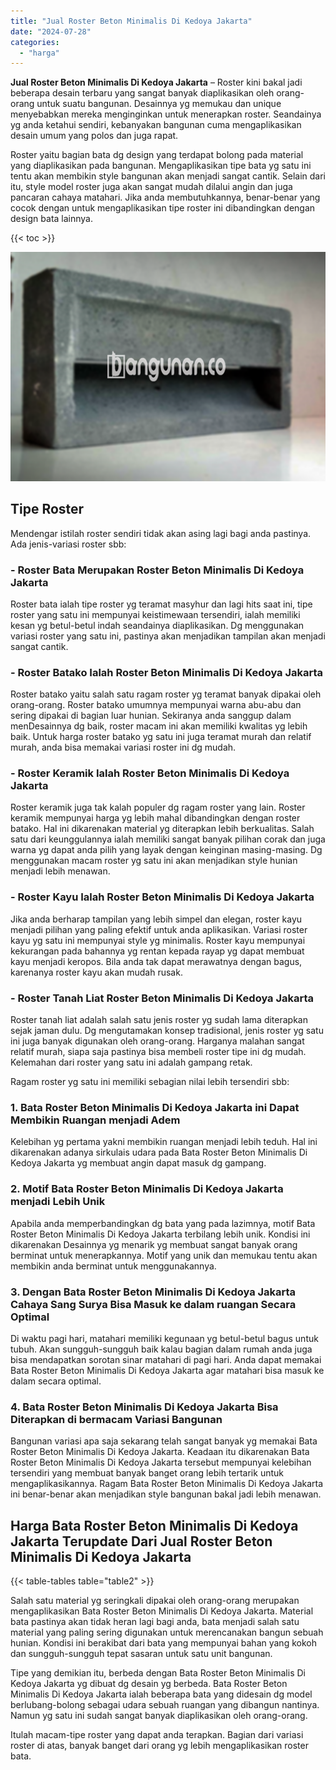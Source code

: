 ```yaml
---
title: "Jual Roster Beton Minimalis Di Kedoya Jakarta"
date: "2024-07-28"
categories: 
  - "harga"
---
```


**Jual Roster Beton Minimalis Di Kedoya Jakarta** – Roster kini bakal jadi beberapa desain terbaru yang sangat banyak diaplikasikan oleh orang-orang untuk suatu bangunan. Desainnya yg memukau dan unique menyebabkan mereka menginginkan untuk menerapkan roster. Seandainya yg anda ketahui sendiri, kebanyakan bangunan cuma mengaplikasikan desain umum yang polos dan juga rapat.

Roster yaitu bagian bata dg design yang terdapat bolong pada material yang diaplikasikan pada bangunan. Mengaplikasikan tipe bata yg satu ini tentu akan membikin style bangunan akan menjadi sangat cantik. Selain dari itu, style model roster juga akan sangat mudah dilalui angin dan juga pancaran cahaya matahari. Jika anda membutuhkannya, benar-benar yang cocok dengan untuk mengaplikasikan tipe roster ini dibandingkan dengan design bata lainnya.

{{< toc >}}

![Jual Roster Beton Minimalis Di Kedoya Jakarta](/images/bata-roster-minimalis-17.png)

## Tipe Roster

Mendengar istilah roster sendiri tidak akan asing lagi bagi anda pastinya. Ada jenis-variasi roster sbb:

### \- Roster Bata Merupakan Roster Beton Minimalis Di Kedoya Jakarta

Roster bata ialah tipe roster yg teramat masyhur dan lagi hits saat ini, tipe roster yang satu ini mempunyai keistimewaan tersendiri, ialah memiliki kesan yg betul-betul indah seandainya diaplikasikan. Dg menggunakan variasi roster yang satu ini, pastinya akan menjadikan tampilan akan menjadi sangat cantik.

### \- Roster Batako Ialah Roster Beton Minimalis Di Kedoya Jakarta

Roster batako yaitu salah satu ragam roster yg teramat banyak dipakai oleh orang-orang. Roster batako umumnya mempunyai warna abu-abu dan sering dipakai di bagian luar hunian. Sekiranya anda sanggup dalam menDesainnya dg baik, roster macam ini akan memiliki kwalitas yg lebih baik. Untuk harga roster batako yg satu ini juga teramat murah dan relatif murah, anda bisa memakai variasi roster ini dg mudah.

### \- Roster Keramik Ialah Roster Beton Minimalis Di Kedoya Jakarta

Roster keramik juga tak kalah populer dg ragam roster yang lain. Roster keramik mempunyai harga yg lebih mahal dibandingkan dengan roster batako. Hal ini dikarenakan material yg diterapkan lebih berkualitas. Salah satu dari keunggulannya ialah memiliki sangat banyak pilihan corak dan juga warna yg dapat anda pilih yang layak dengan keinginan masing-masing. Dg menggunakan macam roster yg satu ini akan menjadikan style hunian menjadi lebih menawan.

### \- Roster Kayu Ialah Roster Beton Minimalis Di Kedoya Jakarta

Jika anda berharap tampilan yang lebih simpel dan elegan, roster kayu menjadi pilihan yang paling efektif untuk anda aplikasikan. Variasi roster kayu yg satu ini mempunyai style yg minimalis. Roster kayu mempunyai kekurangan pada bahannya yg rentan kepada rayap yg dapat membuat kayu menjadi keropos. Bila anda tak dapat merawatnya dengan bagus, karenanya roster kayu akan mudah rusak.

### \- Roster Tanah Liat Roster Beton Minimalis Di Kedoya Jakarta

Roster tanah liat adalah salah satu jenis roster yg sudah lama diterapkan sejak jaman dulu. Dg mengutamakan konsep tradisional, jenis roster yg satu ini juga banyak digunakan oleh orang-orang. Harganya malahan sangat relatif murah, siapa saja pastinya bisa membeli roster tipe ini dg mudah. Kelemahan dari roster yang satu ini adalah gampang retak.

Ragam roster yg satu ini memiliki sebagian nilai lebih tersendiri sbb:

### 1\. Bata Roster Beton Minimalis Di Kedoya Jakarta ini Dapat Membikin Ruangan menjadi Adem

Kelebihan yg pertama yakni membikin ruangan menjadi lebih teduh. Hal ini dikarenakan adanya sirkulais udara pada Bata Roster Beton Minimalis Di Kedoya Jakarta yg membuat angin dapat masuk dg gampang.

### 2\. Motif Bata Roster Beton Minimalis Di Kedoya Jakarta menjadi Lebih Unik

Apabila anda memperbandingkan dg bata yang pada lazimnya, motif Bata Roster Beton Minimalis Di Kedoya Jakarta terbilang lebih unik. Kondisi ini dikarenakan Desainnya yg menarik yg membuat sangat banyak orang berminat untuk menerapkannya. Motif yang unik dan memukau tentu akan membikin anda berminat untuk menggunakannya.

### 3\. Dengan Bata Roster Beton Minimalis Di Kedoya Jakarta Cahaya Sang Surya Bisa Masuk ke dalam ruangan Secara Optimal

Di waktu pagi hari, matahari memiliki kegunaan yg betul-betul bagus untuk tubuh. Akan sungguh-sungguh baik kalau bagian dalam rumah anda juga bisa mendapatkan sorotan sinar matahari di pagi hari. Anda dapat memakai Bata Roster Beton Minimalis Di Kedoya Jakarta agar matahari bisa masuk ke dalam secara optimal.

### 4\. Bata Roster Beton Minimalis Di Kedoya Jakarta Bisa Diterapkan di bermacam Variasi Bangunan

Bangunan variasi apa saja sekarang telah sangat banyak yg memakai Bata Roster Beton Minimalis Di Kedoya Jakarta. Keadaan itu dikarenakan Bata Roster Beton Minimalis Di Kedoya Jakarta tersebut mempunyai kelebihan tersendiri yang membuat banyak banget orang lebih tertarik untuk mengaplikasikannya. Ragam Bata Roster Beton Minimalis Di Kedoya Jakarta ini benar-benar akan menjadikan style bangunan bakal jadi lebih menawan.

## Harga Bata Roster Beton Minimalis Di Kedoya Jakarta Terupdate Dari Jual Roster Beton Minimalis Di Kedoya Jakarta

{{< table-tables table="table2" >}}

Salah satu material yg seringkali dipakai oleh orang-orang merupakan mengaplikasikan Bata Roster Beton Minimalis Di Kedoya Jakarta. Material bata pastinya akan tidak heran lagi bagi anda, bata menjadi salah satu material yang paling sering digunakan untuk merencanakan bangun sebuah hunian. Kondisi ini berakibat dari bata yang mempunyai bahan yang kokoh dan sungguh-sungguh tepat sasaran untuk satu unit bangunan.

Tipe yang demikian itu, berbeda dengan Bata Roster Beton Minimalis Di Kedoya Jakarta yg dibuat dg desain yg berbeda. Bata Roster Beton Minimalis Di Kedoya Jakarta ialah beberapa bata yang didesain dg model berlubang-bolong sebagai udara sebuah ruangan yang dibangun nantinya. Namun yg satu ini sudah sangat banyak diaplikasikan oleh orang-orang.

Itulah macam-tipe roster yang dapat anda terapkan. Bagian dari variasi roster di atas, banyak banget dari orang yg lebih mengaplikasikan roster bata.
